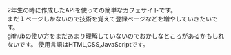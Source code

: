 2年生の時に作成したAPIを使っての簡単なカフェサイトです。  
まだ１ページしかないので技術を覚えて登録ページなどを増やしていきたいです。  
githubの使い方をまだあまり理解していないのでおかしなところがあるかもしれないです。
使用言語はHTML,CSS,JavaScriptです。
